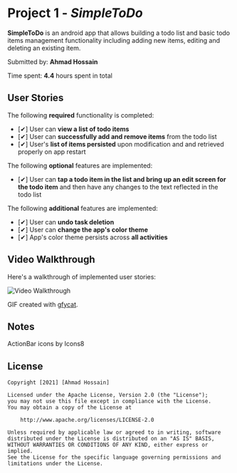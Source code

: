# Project 1 - *SimpleToDo*

**SimpleToDo** is an android app that allows building a todo list and basic todo items management functionality including adding new items, editing and deleting an existing item.

Submitted by: **Ahmad Hossain**

Time spent: **4.4** hours spent in total

## User Stories

The following **required** functionality is completed:

* [✔] User can **view a list of todo items**
* [✔] User can **successfully add and remove items** from the todo list
* [✔] User's **list of items persisted** upon modification and and retrieved properly on app restart

The following **optional** features are implemented:

* [✔] User can **tap a todo item in the list and bring up an edit screen for the todo item** and then have any changes to the text reflected in the todo list

The following **additional** features are implemented:

* [✔] User can **undo task deletion**
* [✔] User can **change the app's color theme**
* [✔] App's color theme persists across **all activities**

## Video Walkthrough

Here's a walkthrough of implemented user stories:

![Video Walkthrough](https://thumbs.gfycat.com/PoisedFrailJay-size_restricted.gif)

GIF created with [gfycat](http://www.gfycat.com).

## Notes

ActionBar icons by Icons8

## License

    Copyright [2021] [Ahmad Hossain]

    Licensed under the Apache License, Version 2.0 (the "License");
    you may not use this file except in compliance with the License.
    You may obtain a copy of the License at

        http://www.apache.org/licenses/LICENSE-2.0

    Unless required by applicable law or agreed to in writing, software
    distributed under the License is distributed on an "AS IS" BASIS,
    WITHOUT WARRANTIES OR CONDITIONS OF ANY KIND, either express or implied.
    See the License for the specific language governing permissions and
    limitations under the License.
